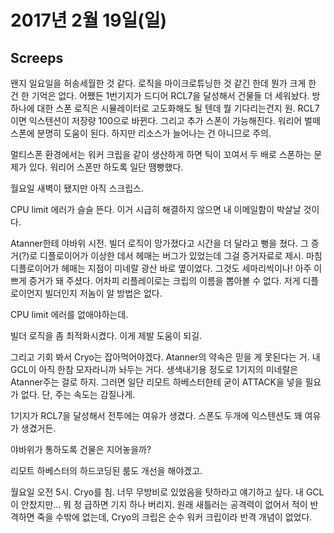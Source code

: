 # 2017년 2월 19일(일)

## Screeps
왠지 일요일을 허송세월한 것 같다. 로직을 마이크로튜닝한 것 같긴 한데 뭔가 크게 한 건 한 기억은 없다.
어쨌든 1번기지가 드디어 RCL7을 달성해서 건물들 더 세워놨다.
방 하나에 대한 스폰 로직은 시뮬레이터로 고도화해도 될 텐데 뭘 기다리는건지 원.
RCL7이면 익스텐션이 저장량 100으로 바뀐다. 그리고 추가 스폰이 가능해진다. 워리어 벌떼 스폰에 분명히 도움이 된다. 하지만 리소스가 늘어나는 건 아니므로 주의.

멀티스폰 환경에서는 워커 크립을 같이 생산하게 하면 틱이 꼬여서 두 배로 스폰하는 문제가 있다. 워리어 스폰만 하도록 일단 땜빵했다.

월요일 새벽이 됐지만 아직 스크립스.

CPU limit 에러가 슬슬 뜬다. 이거 시급히 해결하지 않으면 내 이메일함이 박살날 것이다.

Atanner한테 야바위 시전. 빌더 로직이 망가졌다고 시간을 더 달라고 뻥을 쳤다. 그 증거(?)로 디플로이어가 이상한 데서 헤매는 버그가 있었는데 그걸 증거자료로 제시. 마침 디플로이어가 헤매는 지점이 미네랄 광산 바로 옆이었다. 그것도 세마리씩이나! 아주 이쁘게 증거가 돼 주셨다. 어차피 리플레이로는 크립의 이름을 뽑아볼 수 없다. 저게 디플로이언지 빌더인지 저놈이 알 방법은 없다.

CPU limit 에러를 없애야하는데.

빌더 로직을 좀 최적화시켰다. 이게 제발 도움이 되길.

그리고 기회 봐서 Cryo는 잡아먹어야겠다. Atanner의 약속은 믿을 게 못된다는 거. 내 GCL이 아직 한참 모자라니까 놔두는 거다.
생색내기용 정도로 1기지의 미네랄은 Atanner주는 걸로 하지. 그러면 일단 리모트 하베스터한테 굳이 ATTACK을 넣을 필요가 없다. 단, 주는 속도는 감질나게.

1기지가 RCL7을 달성해서 전투에는 여유가 생겼다. 스폰도 두개에 익스텐션도 꽤 여유가 생겼거든.

야바위가 통하도록 건물은 지어놓을까?

리모트 하베스터의 하드코딩된 룸도 개선을 해야겠고.

월요일 오전 5시. Cryo를 침. 너무 무방비로 있었음을 탓하라고 얘기하고 싶다. 내 GCL이 안찼지만... 뭐 정 급하면 기지 하나 버리지.
원래 새틀러는 공격력이 없어서 적이 반격하면 죽을 수밖에 없는데, Cryo의 크립은 순수 워커 크립이라 반격 개념이 없었다.